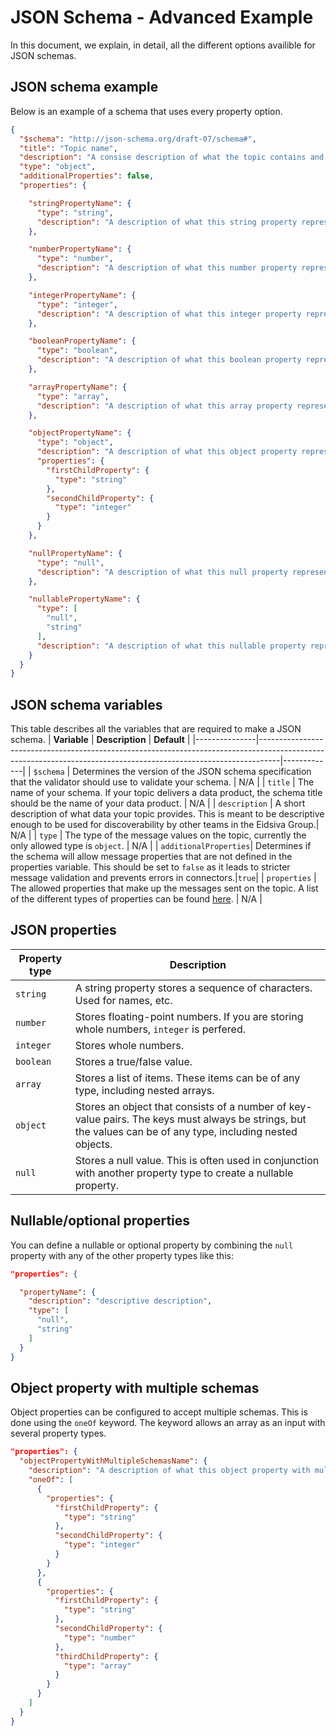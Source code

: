 # JSON Schema - Advanced Example
In this document, we explain, in detail, all the different options availible for JSON schemas.

## JSON schema example
Below is an example of a schema that uses every property option.
```json
{
  "$schema": "http://json-schema.org/draft-07/schema#",
  "title": "Topic name",
  "description": "A consise description of what the topic contains and is intendet to be used for",
  "type": "object",
  "additionalProperties": false,
  "properties": {

    "stringPropertyName": {
      "type": "string",
      "description": "A description of what this string property represents"
    },

    "numberPropertyName": {
      "type": "number",
      "description": "A description of what this number property represents. This property type is meant for floating-point numbers."
    },

    "integerPropertyName": {
      "type": "integer",
      "description": "A description of what this integer property represents. This property type is meant for whole numbers."
    },

    "booleanPropertyName": {
      "type": "boolean",
      "description": "A description of what this boolean property represents. This property type is meant for true or false values."
    },

    "arrayPropertyName": {
      "type": "array",
      "description": "A description of what this array property represents. This property type represents a list of items that can be of any type, including nested arrays."
    },

    "objectPropertyName": {
      "type": "object",
      "description": "A description of what this object property represents. This property type represents a collection of key-value pairs. The keys are strings, but the values van be of any type, including nested objects.",
      "properties": {
        "firstChildProperty": {
          "type": "string"
        },
        "secondChildProperty": {
          "type": "integer"
        }
      }
    },

    "nullPropertyName": {
      "type": "null",
      "description": "A description of what this null property represents. This property type represents a null value. This type is intended to be used with a anyOf or oneOf keyword to represent an optional or nullable property."
    },

    "nullablePropertyName": {
      "type": [
        "null",
        "string"
      ],
      "description": "A description of what this nullable property represents. This property setup is used when a property is optional."
    }
  }
}
```
## JSON schema variables
This table describes all the variables that are required to make a JSON schema.
| **Variable**  | **Description**                                                                                                                                                 | **Default** |
|---------------|-----------------------------------------------------------------------------------------------------------------------------------------------------------------|-------------|
| `$schema`     | Determines the version of the JSON schema specification that the validator should use to validate your schema.                                                  | N/A         |
| `title`       | The name of your schema. If your topic delivers a data product, the schema title should be the name of your data product.                                       | N/A         |
| `description` | A short description of what data your topic provides. This is meant to be descriptive enough to be used for discoverability by other teams in the Eidsiva Group.| N/A         |
| `type`        | The type of the message values on the topic, currently the only allowed type is `object`.                                                                       | N/A         |
| `additionalProperties`| Determines if the schema will allow message properties that are not defined in the properties variable. This should be set to `false` as it leads to stricter message validation and prevents errors in connectors.|`true`|
| `properties`  | The allowed properties that make up the messages sent on the topic. A list of the different types of properties can be found [here](#JSON-properties).          | N/A         |

## JSON properties
| **Property type** | **Description**                                                                                                                                             |
|-------------------|-------------------------------------------------------------------------------------------------------------------------------------------------------------|
| `string`          | A string property stores a sequence of characters. Used for names, etc.                                                                                      |
| `number`          | Stores floating-point numbers. If you are storing whole numbers, `integer` is perfered.                                                                     |
| `integer`         | Stores whole numbers.                                                                                                                                       |
| `boolean`         | Stores a true/false value.                                                                                                                                  |
| `array`           | Stores a list of items. These items can be of any type, including nested arrays.                                                                            |
| `object`          | Stores an object that consists of a number of key-value pairs. The keys must always be strings, but the values can be of any type, including nested objects.|
| `null `           | Stores a null value. This is often used in conjunction with another property type to create a nullable property.                                            |

## Nullable/optional properties

You can define a nullable or optional property by combining the `null` property with any of the other property types like this:

```JSON
"properties": {

  "propertyName": {
    "description": "descriptive description",
    "type": [
      "null",
      "string"
    ]
  }
}
```

## Object property with multiple schemas
Object properties can be configured to accept multiple schemas. This is done using the `oneOf` keyword. The keyword allows an array as an input with several property types.

```JSON
"properties": {
  "objectPropertyWithMultipleSchemasName": {
    "description": "A description of what this object property with multiple allowed schemas represents.",
    "oneOf": [
      {
        "properties": {
          "firstChildProperty": {
            "type": "string"
          },
          "secondChildProperty": {
            "type": "integer"
          }
        }
      },
      {
        "properties": {
          "firstChildProperty": {
            "type": "string"
          },
          "secondChildProperty": {
            "type": "number"
          },
          "thirdChildProperty": {
            "type": "array"
          }
        }
      }
    ]
  }
}
```
